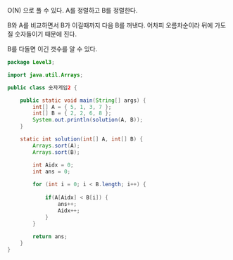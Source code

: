 O(N) 으로 풀 수 있다. A를 정렬하고 B를 정렬한다.

B와 A를 비교하면서 B가 이길때까지 다음 B를 꺼낸다. 어차피 오름차순이라 뒤에 가도 질 숫자들이기 때문에 진다.

B를 다돌면 이긴 갯수를 알 수 있다.

```java
package Level3;

import java.util.Arrays;

public class 숫자게임2 {

	public static void main(String[] args) {
		int[] A = { 5, 1, 3, 7 };
		int[] B = { 2, 2, 6, 8 };
		System.out.println(solution(A, B));
	}

	static int solution(int[] A, int[] B) {
		Arrays.sort(A);
		Arrays.sort(B);

		int Aidx = 0;
		int ans = 0;
		
		for (int i = 0; i < B.length; i++) {
			
			if(A[Aidx] < B[i]) {
				ans++;
				Aidx++;
			}
		}
		
		return ans;
	}
}
```

